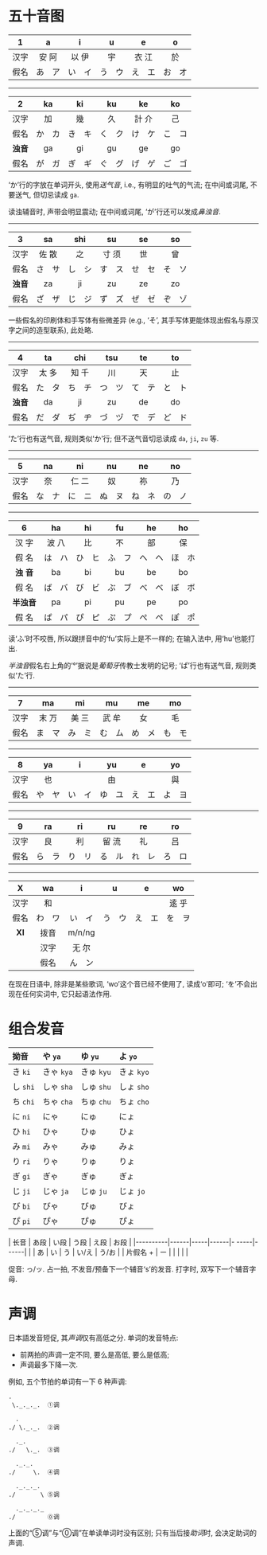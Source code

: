 <!-- -*- coding: utf-8-unix; -*- -->

# 五十音图

|  1   |   a   |   i   |   u   |   e   |   o   |
|:----:|:-----:|:-----:|:-----:|:-----:|:-----:|
| 汉字 | 安 阿 | 以 伊 |  宇   | 衣 江 |  於   |
| 假名 | あ　ア | い　イ | う　ウ | え　エ | お　オ |

___

|    2     |  ka   |  ki   |  ku   |  ke   |  ko   |
|:--------:|:-----:|:-----:|:-----:|:-----:|:-----:|
|   汉字   |  加   |  幾   |  久   | 計 介 |  己   |
|   假名   | か　カ | き　キ | く　ク | け　ケ | こ　コ |
| **浊音** |  ga   |  gi   |  gu   |   ge   |  go   |
|   假名   | が　ガ | ぎ　ギ | ぐ　グ | げ　ゲ | ご　ゴ |

‘か’行的字放在单词开头, 使用*送气音*, i.e., 有明显的吐气的气流;
在中间或词尾, 不要送气, 但切忌读成 `ga`.

读浊辅音时, 声带会明显震动;
在中间或词尾, ‘が’行还可以发成*鼻浊音*.

___

|    3     |  sa   |  shi  |  su   |  se   |  so   |
|:--------:|:-----:|:-----:|:-----:|:-----:|:-----:|
|   汉字   | 佐 散 |  之   | 寸 须 |  世   |  曾   |
|   假名   | さ　サ | し　シ | す　ス | せ　セ | そ　ソ |
| **浊音** |  za   |  ji   |  zu   |   ze   |  zo   |
|   假名   | ざ　ザ | じ　ジ | ず　ズ | ぜ　ゼ | ぞ　ゾ |

一些假名的印刷体和手写体有些微差异 (e.g., ‘そ’, 其手写体更能体现出假名与原汉字之间的造型联系), 此处略.

___

|    4     |  ta   |  chi  |  tsu  |  te   |  to   |
|:--------:|:-----:|:-----:|:-----:|:-----:|:-----:|
|   汉字   | 太 多 | 知 千 |  川   |  天   |  止   |
|   假名   | た　タ | ち　チ | つ　ツ | て　テ | と　ト |
| **浊音** |  da   |  ji   |  zu   |   de   |  do   |
|   假名   | だ　ダ | ぢ　ヂ | づ　ヅ | で　デ | ど　ド |

‘た’行也有送气音, 规则类似‘か’行;
但不送气音切忌读成 `da`, `ji`, `zu` 等.

___

|  5   |  na   |  ni   |  nu   |  ne   |  no   |
|:----:|:-----:|:-----:|:-----:|:-----:|:-----:|
| 汉字 |  奈   | 仁 二 |  奴   |  祢   |  乃   |
| 假名 | な　ナ | に　ニ | ぬ　ヌ | ね　ネ | の　ノ |

___

|     6      |  ha   |  hi   |  fu   |  he   |  ho   |
|:----------:|:-----:|:-----:|:-----:|:-----:|:-----:|
|   汉  字   | 波 八 |  比   |  不   |  部   |  保   |
|   假  名   | は　ハ | ひ　ヒ | ふ　フ | へ　ヘ | ほ　ホ |
| **浊  音** |  ba   |  bi   |  bu   |   be   |  bo   |
|   假  名   | ば　バ | び　ビ | ぶ　ブ | べ　ベ | ぼ　ボ |
| **半浊音** |  pa   |  pi   |  pu   |   pe   |  po   |
|   假  名   | ぱ　パ | ぴ　ピ | ぷ　プ | ぺ　ペ | ぽ　ポ |

读‘ふ’时不咬唇, 所以跟拼音中的‘fu’实际上是不一样的; 在输入法中, 用‘hu’也能打出.

*半浊音*假名右上角的‘°’据说是*葡萄牙*传教士发明的记号;
‘ぱ’行也有送气音, 规则类似‘た’行.

___

|  7   |  ma   |  mi   |  mu   |  me   |  mo   |
|:----:|:-----:|:-----:|:-----:|:-----:|:-----:|
| 汉字 | 末 万 | 美 三 | 武 牟 |  女   |  毛   |
| 假名 | ま　マ | み　ミ | む　ム | め　メ | も　モ |

___

|  8   |  ya   |   i   |  yu   |   e   |  yo   |
|:----:|:-----:|:-----:|:-----:|:-----:|:-----:|
| 汉字 |  也   |       |  由   |       |  與   |
| 假名 | や　ヤ | い　イ | ゆ　ユ | え　エ | よ　ヨ |

___

|  9   |  ra   |  ri   |  ru   |  re   |  ro   |
|:----:|:-----:|:-----:|:-----:|:-----:|:-----:|
| 汉字 |  良   |  利   | 留 流 |  礼   |  吕   |
| 假名 | ら　ラ | り　リ | る　ル | れ　レ | ろ　ロ |

___

|  X   |  wa   |   i   |   u   |   e   |  wo   |
|:----:|:-----:|:-----:|:-----:|:-----:|:-----:|
| 汉字 |  和   |       |       |       | 逺 乎 |
| 假名 | わ　ワ | い　イ | う　ウ | え　エ | を　ヲ |
| **XI** | 拨音  | m/n/ng |
|        | 汉字  | 无 尔  |
|        | 假名  | ん　ン  |

在现在日语中, 除非是某些歌词, ‘wo’这个音已经不使用了, 读成‘o’即可;
‘を’不会出现在任何实词中, 它只起语法作用.

# 组合发音

| 拗音     | や `ya`   | ゆ `yu`    | よ `yo`    |
|:---------|:----------|:----------|:-----------|
| き `ki`  | きゃ `kya` | きゅ `kyu` | きょ `kyo` |
| し `shi` | しゃ `sha` | しゅ `shu` | しょ `sho` |
| ち `chi` | ちゃ `cha` | ちゅ `chu` | ちょ `cho` |
| に `ni`  | にゃ       | にゅ       | にょ       |
| ひ `hi`  | ひゃ       | ひゅ       | ひょ       |
| み `mi`  | みゃ       | みゅ       | みょ       |
| り `ri`  | りゃ       | りゅ       | りょ       |
| ぎ `gi`  | ぎゃ       | ぎゅ       | ぎょ       |
| じ `ji`  | じゃ `ja`  | じゅ `ju`  | じょ `jo`  |
| び `bi`  | びゃ       | びゅ       | びょ       |
| ぴ `pi`  | ぴゃ       | ぴゅ       | ぴょ       |

| 长音     | あ段 | い段 | う段 | え段  | お段  |
|----------|------|-----|------|- -----|------|
|          | あ   | い   | う   | い/え | う/お |
| 片假名 + | ー   |     |      |       |      |

促音: っ/ッ.
占一拍, 不发音/预备下一个辅音‘s’的发音.
打字时, 双写下一个辅音字母.

# 声调

日本語发音短促, 其*声调*仅有高低之分.
单词的发音特点:

- 前两拍的声调一定不同, 要么是高低, 要么是低高;
- 声调最多下降一次.

例如, 五个节拍的单词有一下 6 种声调:

```
.
 \._._._.  ①调

  .
./ \._._.  ②调

  ._.
./   \._.  ③调

  ._._.
./     \.  ④调

  ._._._.
./       \ ⑤调

  ._._._._
./         ⓪调
```

上面的“⑤调”与“⓪调”在单读单词时没有区别; 只有当后接*助词*时, 会决定助词的声调.


<!-- Local Variables: -->
<!-- eval: (electric-quote-local-mode) -->
<!-- eval: (abbrev-mode) -->
<!-- End: -->

